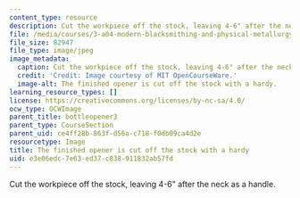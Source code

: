 ```yaml
---
content_type: resource
description: Cut the workpiece off the stock, leaving 4-6" after the neck as a handle.
file: /media/courses/3-a04-modern-blacksmithing-and-physical-metallurgy-fall-2008/e3e06edc7e63ed37c838911832ab57fd_072.jpg
file_size: 82947
file_type: image/jpeg
image_metadata:
  caption: Cut the workpiece off the stock, leaving 4-6" after the neck as a handle.
  credit: 'Credit: Image courtesy of MIT OpenCourseWare.'
  image-alt: The finished opener is cut off the stock with a hardy.
learning_resource_types: []
license: https://creativecommons.org/licenses/by-nc-sa/4.0/
ocw_type: OCWImage
parent_title: bottleopener3
parent_type: CourseSection
parent_uid: ce4ff28b-863f-d56a-c718-f0db09ca4d2e
resourcetype: Image
title: The finished opener is cut off the stock with a hardy
uid: e3e06edc-7e63-ed37-c838-911832ab57fd
---
```

Cut the workpiece off the stock, leaving 4-6" after the neck as a handle.